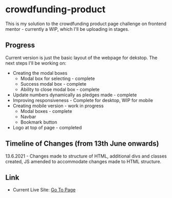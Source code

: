 # crowdfunding-product
This is my solution to the crowdfunding product page challenge on frontend mentor - currently a WIP, which I'll be uploading in stages.

## Progress
Current version is just the basic layout of the webpage for dekstop. The next steps I'll be working on:
- Creating the modal boxes
    - Modal box for selecting - complete
    - Success modal box - complete
    - Ability to close modal box - complete   
- Update numbers dynamically as pledges made - complete
- Improving responsiveness - Complete for desktop, WIP for mobile
- Creating mobile version - work in progress
    - Modal boxes - complete
    - Navbar
    - Bookmark button   
- Logo at top of page - completed

## Timeline of Changes (from 13th June onwards)
13.6.2021 - Changes made to structure of HTML, additional divs and classes created, JS amended to accommodate changes made to HTML structure.

## Link
- Current Live Site: [Go To Page](https://cwus619.github.io/crowdfunding-product/)
